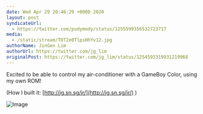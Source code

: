 ```yaml
---
date: Wed Apr 29 20:46:29 +0000 2020
layout: post
syndicateUrl:
  - https://twitter.com/pudymody/status/1255599356532723717
media:
  - /static/stream/TDT2e0TlpsHhYv12.jpg
authorName: JinGen Lim
authorUrl: https://twitter.com/jg_lim
originalPost: https://twitter.com/jg_lim/status/1254593319931219968
---
```

Excited to be able to control my air-conditioner with a GameBoy Color, using my own ROM!

(How I built it: [http://jg.sn.sg/ir/](http://jg.sn.sg/ir/) )

![Image](/static/stream/TDT2e0TlpsHhYv12.jpg)